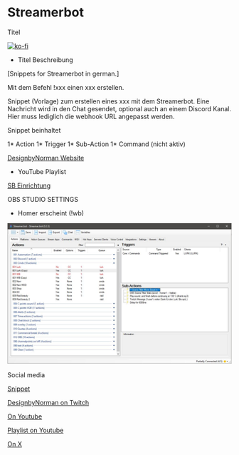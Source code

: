 # Streamerbot
Titel 


[![ko-fi](https://storage.ko-fi.com/cdn/brandasset/kofi_button_dark.png)](https://ko-fi.com/W7W5Z38WJ)

- Titel Beschreibung 

[Snippets for Streamerbot in german.]

Mit dem Befehl !xxx einen xxx erstellen.

Snippet (Vorlage) zum erstellen eines xxx mit dem Streamerbot. Eine Nachricht wird in den Chat gesendet, optional auch an einem Discord Kanal. Hier muss lediglich die webhook URL angepasst werden.

Snippet beinhaltet

1* Action 1* Trigger 1* Sub-Action 1* Command (nicht aktiv)

[DesignbyNorman Website]([https://www.designbynorman.com/](https://www.youtube.com/watch?v=HdMd97M6huI&list=PLrgOpxS02b-PncLHRg-5W7kJ3o4TT6DhM))

- YouTube Playlist

[SB Einrichtung](https://www.designbynorman.com/streamer-bot-einrichten/)

OBS STUDIO SETTINGS

- Homer erscheint (!wb)
  
![sb](https://github.com/Designbynorman/Streamerbot/blob/main/streamerbot%20lurk.png)

Social media

[Snippet](https://github.com/Designbynorman/Streamerbot/blob/main/001%20Snippet%20LurkSound)

[DesignbyNorman on Twitch](https://www.twitch.tv/designbynorman)

[On Youtube](https://www.youtube.com/@DesignbyNorman)

[Playlist on Youtube](https://www.youtube.com/playlist?list=PLrgOpxS02b-PncLHRg-5W7kJ3o4TT6DhM)

[On X](https://x.com/Designbynorman)
